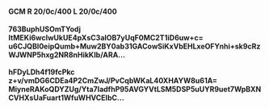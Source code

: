#### GCM R 20/0c/400 L 20/0c/400
**763BuphUSOmTYodj**<br/>**ltMEKi6wcIwUkUE4pXsC3alOB7yUqF0MC2T1iD6uw+c=**<br/>**u6CJQBI0eipQumb+Muw2BY0ab31GACowSiKxVbEHLxeOFYnhi+sk9cRzWJWNP5hxg2NR8nHikKIb/ARA...**<br/><br/>
**hFDyLDh4f19fcPkc**<br/>**z+v/vmDG6CDEa4P2CmZwJ/PvCqbWKaL40XHAYW8u61A=**<br/>**MiyneRAKoQDYZUg/Yta7IadfhP95AVGYVtLSM5DSP5uUYR9uet7WpBXNCVHXsUaFuart1WfuWHVCElbC...**